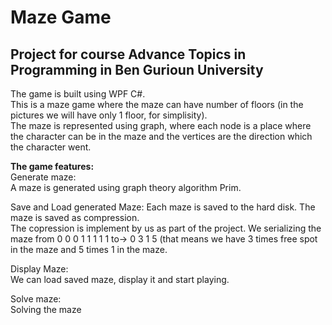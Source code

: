 # Maze Game
## Project for course Advance Topics in Programming in Ben Gurioun University
  
The game is built using WPF C#.  
This is a maze game where the maze can have number of floors (in the pictures we will have only 1 floor, for simplisity).  
The maze is represented using graph, where each node is a place where the character can be in the maze and the vertices are the direction which the character went.  
  
__The game features:__  
Generate maze:  
A maze is generated using graph theory algorithm Prim.  
  
Save and Load generated Maze:
Each maze is saved to the hard disk. The maze is saved as compression.  
The copression is implement by us as part of the project. We serializing the maze from 0 0 0 1 1 1 1 1 to-> 0 3 1 5 (that means we have 3 times free spot in the maze and 5 times 1 in the maze.  
  
Display Maze:  
We can load saved maze, display it and start playing.  
  
Solve maze:  
Solving the maze 
